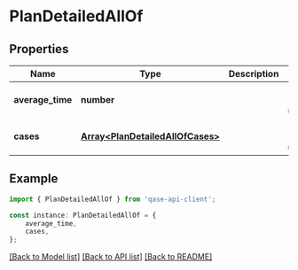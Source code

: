 # PlanDetailedAllOf


## Properties

Name | Type | Description | Notes
------------ | ------------- | ------------- | -------------
**average_time** | **number** |  | [optional] [default to undefined]
**cases** | [**Array&lt;PlanDetailedAllOfCases&gt;**](PlanDetailedAllOfCases.md) |  | [optional] [default to undefined]

## Example

```typescript
import { PlanDetailedAllOf } from 'qase-api-client';

const instance: PlanDetailedAllOf = {
    average_time,
    cases,
};
```

[[Back to Model list]](../README.md#documentation-for-models) [[Back to API list]](../README.md#documentation-for-api-endpoints) [[Back to README]](../README.md)
